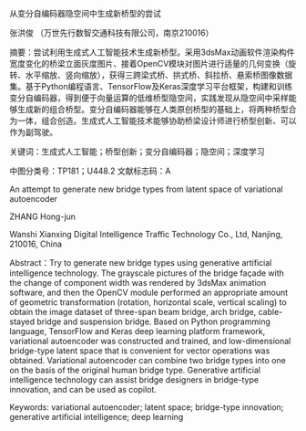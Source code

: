 从变分自编码器隐空间中生成新桥型的尝试

张洪俊
（万世先行数智交通科技有限公司，南京210016）

摘要：尝试利用生成式人工智能技术生成新桥型。采用3dsMax动画软件渲染构件宽度变化的桥梁立面灰度图片、接着OpenCV模块对图片进行适量的几何变换（旋转、水平缩放、竖向缩放），获得三跨梁式桥、拱式桥、斜拉桥、悬索桥图像数据集。基于Python编程语言、TensorFlow及Keras深度学习平台框架，构建和训练变分自编码器，得到便于向量运算的低维桥型隐空间，实践发现从隐空间中采样能够生成新的组合桥型。变分自编码器能够在人类原创桥型的基础上，将两种桥型合为一体，组合创造。生成式人工智能技术能够协助桥梁设计师进行桥型创新、可以作为副驾驶。

关键词：生成式人工智能；桥型创新；变分自编码器；隐空间；深度学习

中图分类号：TP181；U448.2		文献标志码：A

An attempt to generate new bridge types from latent space of variational autoencoder

ZHANG Hong-jun

Wanshi Xianxing Digital Intelligence Traffic Technology Co., Ltd, Nanjing, 210016, China

Abstract：Try to generate new bridge types using generative artificial intelligence technology. The grayscale pictures of the bridge façade with the change of component width was rendered by 3dsMax animation software, and then the OpenCV module performed an appropriate amount of geometric transformation (rotation, horizontal scale, vertical scaling) to obtain the image dataset of three-span beam bridge, arch bridge, cable-stayed bridge and suspension bridge. Based on Python programming language, TensorFlow and Keras deep learning platform framework, variational autoencoder was constructed and trained, and low-dimensional bridge-type latent space that is convenient for vector operations was obtained. Variational autoencoder can combine two bridge types into one on the basis of the original human bridge type. Generative artificial intelligence technology can assist bridge designers in bridge-type innovation, and can be used as copilot. 

Keywords: variational autoencoder; latent space; bridge-type innovation; generative artificial intelligence; deep learning

